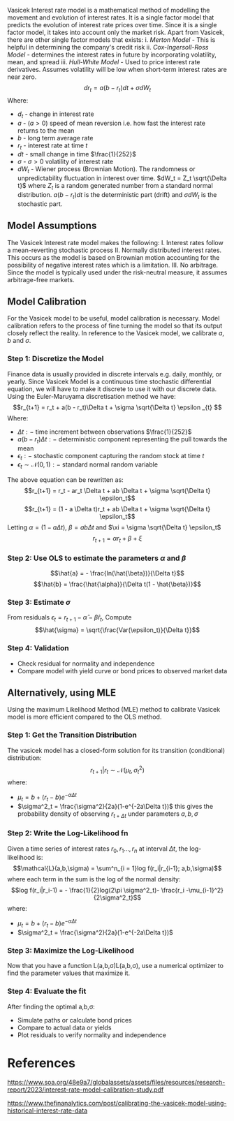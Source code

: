 Vasicek Interest rate model is a mathematical method of modelling the movement and evolution of interest rates. It is a single factor model that predicts the evolution of interest rate prices over time. Since it is a single factor model, it takes into account only the market risk.
Apart from Vasicek, there are other single factor models that exists:
	i. *Merton Model -* This is helpful in determining the company's credit risk
	ii. *Cox-Ingersoll-Ross Model -* determines the interest rates in future by incorporating volatility, mean, and spread
	iii. *Hull-White Model -* Used to price interest rate derivatives. Assumes volatility will be low when short-term interest rates are near zero.
$$dr_t = a(b -r_t)dt + \sigma dW_t$$
Where:

- $d_t$ - change in interest rate
- $a$ - $(a > 0)$ speed of mean reversion i.e. how fast the interest rate returns to the mean
- $b$ - long term average rate
- $r_t$ - interest rate at time $t$
- $dt$ - small change in time $\frac{1}{252}$
- $\sigma$ - $\sigma > 0$ volatility of interest rate
- $dW_t$ - Wiener process (Brownian Motion). The randomness or unpredictability fluctuation in interest over time. $dW_t = Z_t  \sqrt{\Delta t}$  where $Z_t$ is a random generated number from a standard normal distribution.
$a(b-r_t)dt$ is the deterministic part (drift) and $\sigma dW_t$ is the stochastic part.

## Model Assumptions
The Vasicek Interest rate model makes the following:
	I. Interest rates follow a mean-reverting stochastic process
	II. Normally distributed interest rates. This occurs as the model is based on Brownian motion accounting for the possibility of negative interest rates which is a limitation.
	III. No arbitrage. Since the model is typically used under the risk-neutral measure, it assumes arbitrage-free markets.
## Model Calibration

For the Vasicek model to be useful, model calibration is necessary. Model calibration refers to the process of fine turning the model so that its output closely reflect the reality. In reference to the Vasicek model, we calibrate $a,b$ and $\sigma$. 

### Step 1: Discretize the Model
Finance data is usually provided in discrete intervals e.g. daily, monthly, or yearly. Since Vasicek Model is a continuous time stochastic differential equation, we will have to make it discrete to use it with our discrete data. Using the Euler-Maruyama discretisation method we have:
$$r_{t+1} = r_t + a(b - r_t)\Delta t + \sigma \sqrt{\Delta t} \epsilon _{t} $$
Where:
- $\Delta t : -$ time increment between observations $\frac{1}{252}$
- $a (b -r_t) \Delta t :-$ deterministic component representing the pull towards the mean
- $\epsilon _t : -$ stochastic component capturing the random stock at time $t$
- $\epsilon _t \sim \mathcal{N}(0,1) :-$ standard normal random variable

The above equation can be rewritten as:
$$r_{t+1} = r_t - ar_t \Delta t + ab \Delta t + \sigma \sqrt{\Delta t} \epsilon_t$$
$$r_{t+1} = (1 - a \Delta t)r_t + ab \Delta t + \sigma \sqrt{\Delta t} \epsilon_t$$
Letting $\alpha = (1-a\Delta t)$, $\beta = ab\Delta t$ and $\xi = \sigma \sqrt{\Delta t} \epsilon_t$ 
$$r_{t+1}  = \alpha r_t + \beta + \xi$$
### Step 2: Use OLS to estimate the parameters $\alpha$ and $\beta$
$$\hat{a} = - \frac{In(\hat{\beta})}{\Delta t}$$
$$\hat{b} = \frac{\hat{\alpha}}{\Delta t(1 - \hat{\beta})}$$
### Step 3: Estimate $\sigma$
From residuals $\epsilon_t = r_{t +1} - \hat{\alpha}- \hat{\beta} r_t$, Compute
$$\hat{\sigma} = \sqrt{\frac{Var(\epsilon_t)}{\Delta t}}$$
### Step 4: Validation
- Check residual for normality and independence
- Compare model with yield curve or bond prices to observed market data

## Alternatively, using MLE
Using the maximum Likelihood Method (MLE) method to calibrate Vasicek model is more efficient compared to the OLS method. 
### Step 1: Get the Transition Distribution
The vasicek model has a closed-form solution for its transition (conditional) distribution:
$$r_{t+1}| r_t \sim \mathcal{N}(\mu_t, \sigma^2 _t) $$
where:
- $\mu_t = b + (r_t -b)e^{-\alpha \Delta t}$
- $\sigma^2_t = \frac{\sigma^2}{2a}(1-e^{-2a\Delta t})$
this gives the probability density of observing $r_{t + \Delta t}$ under parameters $a,b,\sigma$

### Step 2: Write the Log-Likelihood fn
Given a time series of interest rates $r_0, r_1..., r_n$ at interval $\Delta t$, the log-likelihood is:
$$\mathcal{L}(a,b,\sigma) = \sum^n_{i = 1}log f(r_i|r_{i-1}; a,b,\sigma)$$
where each term in the sum is the log of the normal density:
$$log f(r_i|r_i-1) = - \frac{1}{2}log(2\pi \sigma^2_t)- \frac{r_i -\mu_{i-1}^2}{2\sigma^2_t}$$
where:
- $\mu_t = b + (r_t -b)e^{-\alpha \Delta t}$
- $\sigma^2_t = \frac{\sigma^2}{2a}(1-e^{-2a\Delta t})$
### Step 3: Maximize the Log-Likelihood
Now that you have a function L(a,b,σ)L(a,b,σ), use a numerical optimizer to find the parameter values that maximize it.

### Step 4: Evaluate the fit
After finding the optimal a,b,σ:
- Simulate paths or calculate bond prices
- Compare to actual data or yields
- Plot residuals to verify normality and independence
# References
https://www.soa.org/48e9a7/globalassets/assets/files/resources/research-report/2023/interest-rate-model-calibration-study.pdf

https://www.thefinanalytics.com/post/calibrating-the-vasicek-model-using-historical-interest-rate-data